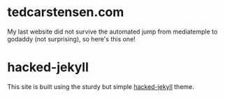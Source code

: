 # tedcarstensen.com

My last website did not survive the automated jump from mediatemple to godaddy (not surprising), so here's this one!

# hacked-jekyll
This site is built using the sturdy but simple [hacked-jekyll](https://github.com/piazzai/hacked-jekyll) theme.
